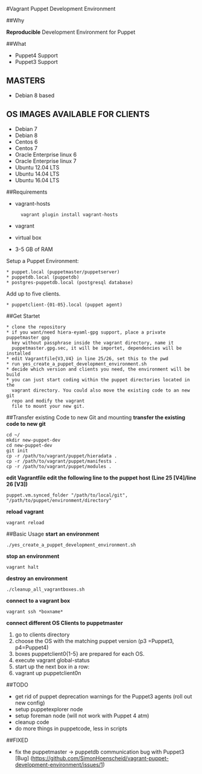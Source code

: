#Vagrant Puppet Development Environment

##Why

**Reproducible** Development Environment for Puppet

##What

* Puppet4 Support
* Puppet3 Support

## MASTERS
* Debian 8 based


## OS IMAGES AVAILABLE FOR CLIENTS

* Debian 7
* Debian 8
* Centos 6
* Centos 7
* Oracle Enterprise linux 6
* Oracle Enterprise linux 7
* Ubuntu 12.04 LTS
* Ubuntu 14.04 LTS
* Ubuntu 16.04 LTS

##Requirements

* vagrant-hosts

		vagrant plugin install vagrant-hosts
		
* vagrant
* virtual box
* 3-5 GB of RAM

Setup a Puppet Environment:
	
	* puppet.local (puppetmaster/puppetserver)
	* puppetdb.local (puppetdb)
	* postgres-puppetdb.local (postgresql database)
	
Add up to five clients.

	* puppetclient-{01-05}.local (puppet agent)

##Get Startet

	* clone the repository
	* if you want/need hiera-eyaml-gpg support, place a private puppetmaster gpg 
	  key without passphrase inside the vagrant directory, name it
	  puppetmaster.gpg.sec, it will be importet, dependencies will be installed
	* edit Vagrantfile{V3,V4} in line 25/26, set this to the pwd
	* run yes_create_a_puppet_development_environment.sh
	* decide which version and clients you need, the environment will be build
	* you can just start coding within the puppet directories located in the
	  vagrant directory. You could also move the existing code to an new git
	  repo and modify the vagrant
	  file to mount your new git.
##Transfer existing Code to new Git and mounting
**transfer the existing code to new git**

	cd ~/
	mkdir new-puppet-dev
	cd new-puppet-dev
	git init 
	cp -r /path/to/vagrant/puppet/hieradata .
	cp -r /path/to/vagrant/puppet/manifests .
	cp -r /path/to/vagrant/puppet/modules .

**edit Vagrantfile edit the following line to the puppet host (Line 25 [V4]/line 26 [V3])**

	
	puppet.vm.synced_folder "/path/to/local/git", "/path/to/puppet/environment/directory"

**reload vagrant**

	vagrant reload
	
##Basic Usage
**start an environment**

	./yes_create_a_puppet_development_environment.sh
**stop an environment**

	vagrant halt
**destroy an environment**
	
	./cleanup_all_vagrantboxes.sh
**connect to a vagrant box**

	vagrant ssh *boxname*

**connect different OS Clients to puppetmaster**

1. go to clients directory
2. choose the OS with the matching puppet version (p3 =Puppet3, p4=Puppet4)
3. boxes puppetclient0{1-5} are prepared for each OS.
4. execute vagrant global-status
5. start up the next box in a row:
6. vagrant up puppetclient0n

##TODO

* get rid of puppet deprecation warnings for the Puppet3 agents (roll out new config)
* setup puppetexplorer node
* setup foreman node (will not work with Puppet 4 atm)
* cleanup code
* do more things in puppetcode, less in scripts


##FIXED
* fix the puppetmaster -> puppetdb communication bug with Puppet3 [Bug] (https://github.com/SimonHoenscheid/vagrant-puppet-development-environment/issues/1)

